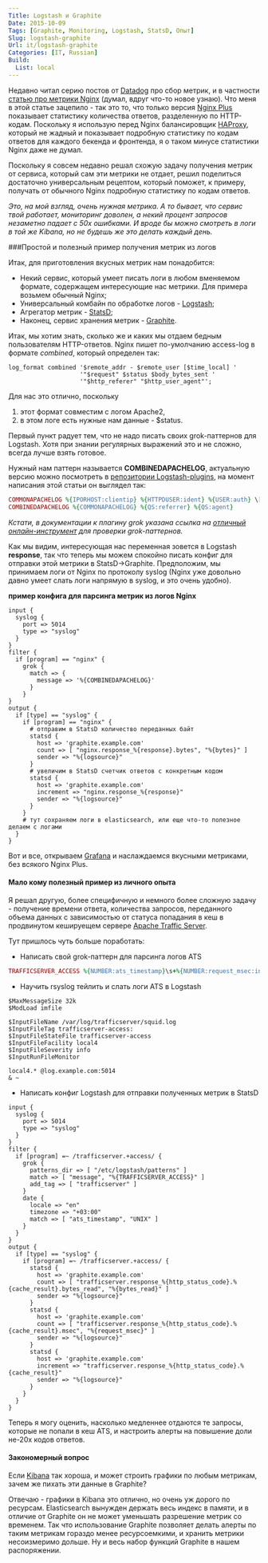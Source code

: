 ```yaml
---
Title: Logstash и Graphite
Date: 2015-10-09
Tags: [Graphite, Monitoring, Logstash, StatsD, Опыт]
Slug: logstash-graphite
Url: it/logstash-graphite
Categories: [IT, Russian]
Build:
  List: local
---
```


Недавно читал серию постов от [Datadog](https://www.datadoghq.com) про сбор метрик,
и в частности [статью про метрики Nginx](https://www.datadoghq.com/blog/how-to-collect-nginx-metrics/)
(думал, вдруг что-то новое узнаю). Что меня в этой статье зацепило - так это то, что только версия
[Nginx Plus](https://www.nginx.com/products/) показывает статистику количества
ответов, разделенную по HTTP-кодам. Поскольку я использую перед Nginx балансировщик
[HAProxy](http://www.haproxy.org), который не жадный и показывает подробную статистику
по кодам ответов для каждого бекенда и фронтенда, я о таком минусе статистики Nginx даже не думал.

Поскольку я совсем недавно решал схожую задачу получения метрик от сервиса,
который сам эти метрики не отдает, решил поделиться достаточно универсальным рецептом,
который поможет, к примеру, получать от обычного Nginx подробную статистику по
кодам ответов.

*Это, на мой взгляд, очень нужная метрика. А то бывает, что сервис твой работает,
мониторинг доволен, а некий процент запросов незаметно падает с 50x ошибками. И вроде бы
можно смотреть в логи в той же Kibana, но не будешь же это делать каждый день.*

###Простой и полезный пример получения метрик из логов

Итак, для приготовления вкусных метрик нам понадобится:

* Некий сервис, который умеет писать логи в любом вменяемом формате, содержащем
интересующие нас метрики. Для примера возьмем обычный Nginx;
* Универсальный комбайн по обработке логов - [Logstash](https://www.elastic.co/products/logstash);
* Агрегатор метрик - [StatsD](https://github.com/etsy/statsd);
* Наконец, сервис хранения метрик - [Graphite](http://graphite.readthedocs.org/en/latest/).

Итак, мы хотим знать, сколько же и каких мы отдаем бедным пользователям HTTP-ответов.
Nginx пишет по-умолчанию access-log в формате *combined*, который определен так:

```nginx
log_format combined '$remote_addr - $remote_user [$time_local] '
                    '"$request" $status $body_bytes_sent '
                    '"$http_referer" "$http_user_agent"';
```

Для нас это отлично, поскольку

1. этот формат совместим с логом Apache2,
2. в этом логе есть нужные нам данные - $status.

Первый пункт радует тем, что не надо писать своих grok-паттернов для Logstash.
Хотя при знании регулярных выражений это и не сложно, всегда лучше взять готовое.

Нужный нам паттерн называется **COMBINEDAPACHELOG**, актуальную версию можно посмотреть
в [репозитории Logstash-plugins](https://github.com/logstash-plugins/logstash-patterns-core/blob/master/patterns/grok-patterns),
на момент написания этой статьи он выглядел так:
```ruby
COMMONAPACHELOG %{IPORHOST:clientip} %{HTTPDUSER:ident} %{USER:auth} \[%{HTTPDATE:timestamp}\] "(?:%{WORD:verb} %{NOTSPACE:request}(?: HTTP/%{NUMBER:httpversion})?|%{DATA:rawrequest})" %{NUMBER:response} (?:%{NUMBER:bytes}|-)
COMBINEDAPACHELOG %{COMMONAPACHELOG} %{QS:referrer} %{QS:agent}
```

*Кстати, в документации к плагину grok указана ссылка на [отличный онлайн-инструмент](http://grokdebug.herokuapp.com)
для проверки grok-паттернов.*

Как мы видим, интересующая нас переменная зовется в Logstash **response**, так что
теперь мы можем спокойно писать конфиг для отправки этой метрики в StatsD->Graphite.
Предположим, мы принимаем логи от Nginx по протоколу syslog (Nginx уже довольно давно
умеет слать логи напрямую в syslog, и это очень удобно).

**пример конфига для парсинга метрик из логов Nginx**
```logstash
input {
  syslog {
    port => 5014
    type => "syslog"
  }
}
filter {
  if [program] == "nginx" {
    grok {
      match => {
        message => '%{COMBINEDAPACHELOG}'
      }
    }
}
output {
  if [type] == "syslog" {
    if [program] == "nginx" {
      # отправим в StatsD количество переданных байт
      statsd {
        host => 'graphite.example.com'
        count => [ "nginx.response_%{response}.bytes", "%{bytes}" ]
        sender => "%{logsource}"
      }
      # увеличим в StatsD счетчик ответов с конкретным кодом
      statsd {
        host => 'graphite.example.com'
        increment => "nginx.response_%{response}"
        sender => "%{logsource}"
      }
    }
    # тут сохраняем логи в elasticsearch, или еще что-то полезное делаем с логами
  }
}
```

Вот и все, открываем [Grafana](http://grafana.org/) и наслаждаемся вкусными
метриками, без всякого Nginx Plus.

#### Мало кому полезный пример из личного опыта

Я решал другую, более специфичную и немного более сложную задачу - получение
времени ответа, количества запросов, переданного объема данных с зависимостью от
статуса попадания в кеш в продвинутом кешируещем
сервере [Apache Traffic Server](http://trafficserver.apache.org).

Тут пришлось чуть больше поработать:

* Написать свой grok-паттерн для парсинга логов ATS
```ruby
TRAFFICSERVER_ACCESS %{NUMBER:ats_timestamp}\s+%{NUMBER:request_msec:int} %{IPORHOST:client_ip} %{WORD:cache_result}/%{NUMBER:http_status_code:int} %{NUMBER:bytes_read:int} %{WORD:http_verb} (%{URIPROTO:http_proto}://)?%{IPORHOST:dst_host}(?::%{POSINT:port:int})?(?:%{URIPATHPARAM:http_request})? %{DATA:cache_user} %{WORD:request_route}/(%{IPORHOST:forwarded_to}|-) %{GREEDYDATA:content_type}
```
* Научить rsyslog тейлить и слать логи ATS в Logstash
```
$MaxMessageSize 32k
$ModLoad imfile

$InputFileName /var/log/trafficserver/squid.log
$InputFileTag trafficserver-access:
$InputFileStateFile trafficserver-access
$InputFileFacility local4
$InputFileSeverity info
$InputRunFileMonitor

local4.* @log.example.com:5014
& ~
```
* Написать конфиг Logstash для отправки полученных метрик в StatsD
```
input {
  syslog {
    port => 5014
    type => "syslog"
  }
}
filter {
  if [program] =~ /trafficserver.+access/ {
    grok {
      patterns_dir => [ "/etc/logstash/patterns" ]
      match => [ "message", "%{TRAFFICSERVER_ACCESS}" ]
      add_tag => [ "trafficserver" ]
    }
    date {
      locale => "en"
      timezone => "+03:00"
      match => [ "ats_timestamp", "UNIX" ]
    }
  }
}
output {
  if [type] == "syslog" {
    if [program] =~ /trafficserver.+access/ {
      statsd {
        host => 'graphite.example.com'
        count => [ "trafficserver.response_%{http_status_code}.%{cache_result}.bytes_read", "%{bytes_read}" ]
        sender => "%{logsource}"
      }
      statsd {
        host => 'graphite.example.com'
        count => [ "trafficserver.response_%{http_status_code}.%{cache_result}.msec", "%{request_msec}" ]
        sender => "%{logsource}"
      }
      statsd {
        host => 'graphite.example.com'
        increment => "trafficserver.response_%{http_status_code}.%{cache_result}"
        sender => "%{logsource}"
      }
    }
  }
}
```

Теперь я могу оценить, насколько медленнее отдаются те запросы, которые не попали
в кеш ATS, и настроить алерты на повышение доли не-20х кодов ответов.

#### Закономерный вопрос

Если [Kibana](https://www.elastic.co/products/kibana) так хороша, и может
строить графики по любым метрикам, зачем же пихать
эти данные в Graphite?

Отвечаю - графики в Kibana это отлично, но очень уж дорого
по ресурсам. Elasticsearch вынужден держать весь индекс в памяти, и в отличие от
Graphite он не может уменьшать разрешение метрик со временем. Так что использование
Graphite позволяет делать алерты по таким метрикам гораздо менее ресурсоемкими,
и хранить метрики несоизмеримо дольше. Ну и весь набор функций Graphite в нашем
распоряжении.
